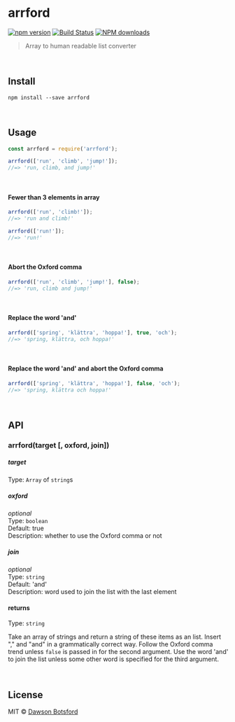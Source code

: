# arrford
[![npm version](https://img.shields.io/npm/v/arrford.svg)](https://www.npmjs.com/package/arrford)
[![Build Status](https://travis-ci.org/dawsonbotsford/arrford.svg?branch=master)](https://travis-ci.org/dawsonbotsford/arrford)
[![NPM downloads](http://img.shields.io/npm/dm/arrford.svg?style=flat)](http://npmjs.org/arrford)

> Array to human readable list converter

<br>

## Install

```
npm install --save arrford
```


<br>

## Usage

```js
const arrford = require('arrford');

arrford(['run', 'climb', 'jump!']);
//=> 'run, climb, and jump!'
```

<br>

#### Fewer than 3 elements in array
```js
arrford(['run', 'climb!']);
//=> 'run and climb!'

arrford(['run!']);
//=> 'run!'
```

<br>

#### Abort the Oxford comma
```js
arrford(['run', 'climb', 'jump!'], false);
//=> 'run, climb and jump!'
```

<br>

#### Replace the word 'and'
```js
arrford(['spring', 'klättra', 'hoppa!'], true, 'och');
//=> 'spring, klättra, och hoppa!'
```

<br>

#### Replace the word 'and' and abort the Oxford comma
```js
arrford(['spring', 'klättra', 'hoppa!'], false, 'och');
//=> 'spring, klättra och hoppa!'
```

<br>

## API

### arrford(target [, oxford, join])

##### target

Type: `Array` of `string`s

##### oxford

*optional*  
Type: `boolean`  
Default: true  
Description: whether to use the Oxford comma or not

##### join

*optional*  
Type: `string`  
Default: 'and'  
Description: word used to join the list with the last element

#### returns
Type: `string`  

Take an array of strings and return a string of these items as an list. Insert "," and "and" in a grammatically correct way. Follow the Oxford comma trend unless `false` is passed in for the second argument. Use the word 'and' to join the list unless some other word is specified for the third argument.

<br>

## License

MIT © [Dawson Botsford](http://dawsonbotsford.com)

